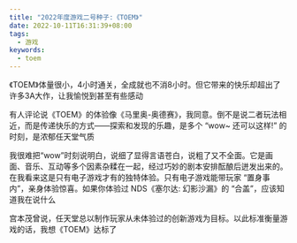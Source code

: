 ```yaml
---
title: "2022年度游戏二号种子:《TOEM》"
date: 2022-10-11T16:31:39+08:00
tags:
  - 游戏
keywords:
  - toem
---
```


《TOEM》体量很小，4小时通关，全成就也不消8小时。但它带来的快乐却超出了许多3A大作，让我愉悦到甚至有些感动

有人评论说《TOEM》的体验像《马里奥-奥德赛》，我同意。倒不是说二者玩法相近，而是传递快乐的方式——探索和发现的乐趣，是多个 “wow~ 还可以这样!” 的时刻，是浓郁任天堂气质

我很难把“wow”时刻说明白，说细了显得言语苍白，说粗了又不全面。它是画面、音乐、互动等多个因素杂糅在一起，经过巧妙的剧本安排酝酿后迸发出来的。在我看来这是只有电子游戏才有的独特体验。只有电子游戏能带玩家 “置身事内”，亲身体验惊喜。如果你体验过 NDS《塞尔达: 幻影沙漏》的 “合盖”，应该知道我在说什么

宫本茂曾说，任天堂总以制作玩家从未体验过的创新游戏为目标。以此标准衡量游戏的话，我想《TOEM》达标了
